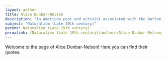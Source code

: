 ```yaml
---
layout: author
title: Alice Dunbar-Nelson
description: "An American poet and activist associated with the Harlem Renaissance, Dunbar-Nelson's poetry often embodies Naturalistic elements, exploring themes of race, society, and the natural world."
subject: "Naturalism (Late 19th century)"
parent: Naturalism (Late 19th century)
permalink: /Naturalism (Late 19th century)/authors/Alice-Dunbar-Nelson/
---
```


Welcome to the page of Alice Dunbar-Nelson! Here you can find their quotes.

